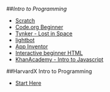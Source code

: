 ##_Intro to Programming_

- [Scratch](http://scratch.mit.edu/projects/editor/?tip_bar=hoc)
- [Code.org Beginner](http://learn.code.org/hoc/1)
- [Tynker - Lost in Space](http://www.tynker.com/hour-of-code/play)
- [lightbot](http://light-bot.com/hoc.html)
- [App Inventor](http://appinventor.mit.edu/explore/hour-of-code.html)
- [Interactive beginner HTML](http://www.codeavengers.com/web/1)
- [KhanAcademy - Intro to Javascript](https://www.khanacademy.org/computing/cs/programming)

##HarvardX Intro to Programming
- [Start Here](https://courses.edx.org/courses/HarvardX/CS50x/2014_T1/info)